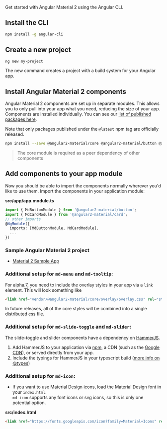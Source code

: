Get started with Angular Material 2 using the Angular CLI.

## Install the CLI
 
 ```bash
 npm install -g angular-cli
 ```
 
## Create a new project
 
 ```bash
 ng new my-project
 ```

The new command creates a project with a build system for your Angular app.

## Install Angular Material 2 components 

Angular Material 2 components are set up in separate modules. This allows you to only pull into your app what you need, reducing the size of your app. Components are installed individually. You can see our [list of published packages here](https://www.npmjs.com/~angular2-material).

Note that only packages published under the `@latest` npm tag are officially released.

```bash
npm install --save @angular2-material/core @angular2-material/button @angular2-material/card
```

> The core module is required as a peer dependency of other components

## Add components to your app module
Now you should be able to import the components normally wherever you'd like to use them. Import the components in your application module:
  
**src/app/app.module.ts**
```ts
import { MdButtonModule } from '@angular2-material/button';
import { MdCardModule } from '@angular2-material/card';
// other imports 
@NgModule({
  imports: [MdButtonModule, MdCardModule],
  ...
})
```

### Sample Angular Material 2 project
- [Material 2 Sample App](https://github.com/jelbourn/material2-app)


### Additional setup for `md-menu` and `md-tooltip`:
For alpha.7, you need to include the overlay styles in your app via a `link` element. This will
look something like
```html
<link href="vendor/@angular2-material/core/overlay/overlay.css" rel="stylesheet">
```

In future releases, all of the core styles will be combined into a single distributed css file.

### Additional setup for `md-slide-toggle` and `md-slider`:
The slide-toggle and slider components have a dependency on [HammerJS](http://hammerjs.github.io/).
1) Add HammerJS to your application via [npm](https://www.npmjs.com/package/hammerjs), a CDN 
   (such as the [Google CDN](https://developers.google.com/speed/libraries/#hammerjs)), 
   or served directly from your app.
2) Include the typings for HammerJS in your typescript build ([more info on @types](https://blogs.msdn.microsoft.com/typescript/2016/06/15/the-future-of-declaration-files))


### Additional setup for `md-icon`:

- If you want to use Material Design icons, load the Material Design font in your `index.html`.  
`md-icon` supports any font icons or svg icons, so this is only one potential option.
       
**src/index.html**
```html
<link href="https://fonts.googleapis.com/icon?family=Material+Icons" rel="stylesheet">
```
